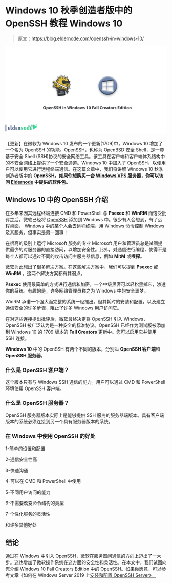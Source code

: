 # Windows 10 秋季创造者版中的 OpenSSH 教程 Windows 10

> 原文：<https://blog.eldernode.com/openssh-in-windows-10/>

![OpenSSH in Windows 10 Fall Creators Edition](img/049e1e5fbe985f9cd7f0adc0406afef0.png)

【更新】在微软为 Windows 10 发布的一个更新(1709)中，Windows 10 增加了一个名为 OpenSSH 的功能。OpenSSH，也称为 OpenBSD 安全 Shell，是一套基于安全 Shell (SSH)协议的安全网络工具。该工具在客户端和客户端体系结构中的不安全网络上提供了一个安全通道。Windows 10 中加入了 OpenSSH，以便用户可以使用它进行远程终端通信。在这篇文章中，我们将讲解 Windows 10 秋季创造者版中的 **OpenSSH。如果你想购买一台 [**Windows VPS**](https://eldernode.com/windows-vps/) 服务器，你可以访问 [Eldernode](https://eldernode.com/) 中提供的软件包。**

## **Windows 10 中的 OpenSSH 介绍**

在多年来因其远程终端连接 CMD 和 PowerShell 与 **Psexec** 和 **WinRM** 而饱受批评之后，微软已经将 [OpenSSH](https://www.openssh.com/) 添加到 Windows 中。很少有人会想到，有了远程桌面， [Windows](https://blog.eldernode.com/tag/windows/) 中的某个人会去远程终端，用 Windows 命令控制 Windows 及其服务。但事实是另一回事！

在很高的级别上运行 Microsoft 服务的专业 Microsoft 用户和管理员总是试图提供最少的对服务器的直接访问，以增加安全性。此外，对通信进行编程，使得不是每个人都可以通过不同的攻击访问主服务器信息，例如 **MitM** 或**嗅探**。

微软为此想出了很多解决方案。在这些解决方案中，我们可以提到 **Psexec** 或 **WinRM** ，这两个解决方案都有其弱点。

**Psexec** 使用最简单的方式进行通信和加密，一个中级黑客可以轻松黑掉它，渗透你的系统。有趣的是，许多网络管理员称之为 Windows 中的安全噩梦。

WinRM 承诺一个强大而完整的系统一经推出。但其耗时的安装和配置，以及建立通信安全的许多步骤，阻止了许多 Windows 用户访问它。

在对这些连接提出批评后，微软最终决定将 OpenSSH 引入 Windows，OpenSSH 被广泛认为是一种安全的标准协议。OpenSSH 已经作为测试版被添加到 Windows 10 的 1709 版本的 **Fall Creators** 更新中。您可以启用它并使用 SSH 连接。

**Windows 10** 中的 OpenSSH 有两个不同的版本，分别叫 **OpenSSH 客户端**和 **OpenSSH 服务器**。

### **什么是 OpenSSH 客户端？**

这个版本只有与 Windows SSH 通信的能力。用户可以通过 CMD 和 PowerShell 环境使用 OpenSSH 客户端。

### 什么是 OpenSSH 服务器？

OpenSSH 服务器版本实际上是能够提供 SSH 服务的服务器端版本。具有客户端版本的系统必须连接到另一个具有服务器版本的系统。

### **在 Windows 中使用 OpenSSH 的好处**

1-简单的设置和配置

2-通信安全性高

3-快速沟通

4-可以在 CMD 和 PowerShell 中使用

5-不同用户访问的能力

6-不需要改变命令结构的类型

7-个性化服务的灵活性

和许多其他好处

## 结论

通过在 Windows 中引入 OpenSSH，微软在服务器间通信的方向上迈出了一大步。这也增加了微软操作系统在这方面的安全性和灵活性。在本文中，我们试图向您介绍 Windows 10 Fall Creators Edition 中的 OpenSSH。如果你愿意，可以参考文章《如何在 Windows Server 2019 上[安装和配置 OpenSSH Server》。](https://blog.eldernode.com/install-and-configure-openssh-server-on-windows-server/)